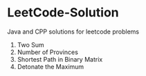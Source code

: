# LeetCode-Solution
Java and CPP solutions for leetcode problems

1. Two Sum
547. Number of Provinces
1091. Shortest Path in Binary Matrix
2101. Detonate the Maximum
